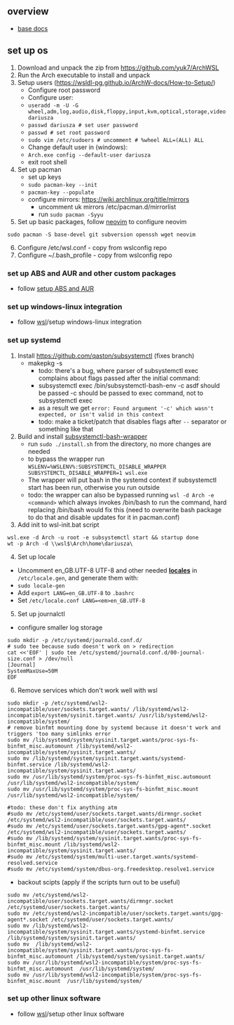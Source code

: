 ## overview

* [base docs](https://wsldl-pg.github.io/ArchW-docs/How-to-Setup/)

## set up os

1. Download and unpack the zip from <https://github.com/yuk7/ArchWSL>
2. Run the Arch executable to install and unpack
3. Setup users (https://wsldl-pg.github.io/ArchW-docs/How-to-Setup/)
     * Configure root password
     * Configure user: 
     * `useradd -m -U -G wheel,adm,log,audio,disk,floppy,input,kvm,optical,storage,video dariusza`
     * `passwd dariusza # set user password`
     * `passwd # set root password`
     * `sudo vim /etc/sudoers # uncomment # %wheel ALL=(ALL) ALL`
     * Change default user in (windows):
     * `Arch.exe config --default-user dariusza`
     * exit root shell
4. Set up pacman
    * set up keys
     * `sudo pacman-key --init`
     * `pacman-key --populate`
    * configure mirrors: <https://wiki.archlinux.org/title/mirrors>
        * uncomment uk mirrors /etc/pacman.d/mirrorlist
        * run `sudo pacman -Syyu`
5. Set up basic packages, follow [neovim](../tools/neovim.md) to configure neovim
```
sudo pacman -S base-devel git subversion openssh wget neovim
```
6. Configure /etc/wsl.conf - copy from wslconfig repo
7. Configure ~/.bash_profile - copy from wslconfig repo


### set up ABS and AUR and other custom packages

- follow [setup ABS and AUR](../linux/arch_custom_packages.md)

### set up windows-linux integration

- follow [wsl](./wsl.md)/setup windows-linux integration

### set up systemd

1. Install https://github.com/qaston/subsystemctl (fixes branch)
    * makepkg -s 
      * todo: there's a bug, where parser of subsystemctl exec complains about flags passed after the initial command:
      * subsystemctl exec /bin/subsystemctl-bash-env -c asdf should be passed -c should be passed to exec command, not to subsystemctl exec
      * as a result we get `error: Found argument '-c' which wasn't expected, or isn't valid in this context`
      * todo: make a ticket/patch that disables flags after `--` separator or something like that
2. Build and install [subsystemctl-bash-wrapper](https://github.com/QAston/wslconfig/tree/master/bin/subsystemctl-redir)
    * run `sudo ./install.sh` from the directory, no more changes are needed
    * to bypass the wrapper run `WSLENV=%WSLENV%:SUBSYSTEMCTL_DISABLE_WRAPPER SUBSYSTEMCTL_DISABLE_WRAPPER=1 wsl.exe`
    * The wrapper will put bash in the systemd context if subsystemctl start has been run, otherwise you run outside
    * todo: the wrapper can also be bypassed running `wsl -d Arch -e <command>` which always invokes /bin/bash to run the command, hard replacing /bin/bash would fix this (need to overwrite bash package to do that and disable updates for it in pacman.conf)
3. Add init to wsl-init.bat script
```
wsl.exe -d Arch -u root -e subsystemctl start && startup done
wt -p Arch -d \\wsl$\Arch\home\dariusza\
```
4. Set up locale
  * Uncomment en_GB.UTF-8 UTF-8 and other needed **[locales](https://wiki.archlinux.org/index.php/Locale)** in `/etc/locale.gen`, and generate them with:
  * `sudo locale-gen`
  * Add `export LANG=en_GB.UTF-8` to `.bashrc`
  * Set `/etc/locale.conf LANG=<em>en_GB.UTF-8`
5. Set up journalctl
  * configure smaller log storage
```
sudo mkdir -p /etc/systemd/journald.conf.d/
# sudo tee because sudo doesn't work on > redirection
cat <<'EOF' | sudo tee /etc/systemd/journald.conf.d/00-journal-size.conf > /dev/null
[Journal]
SystemMaxUse=50M
EOF
```
6. Remove services which don't work well with wsl
```
sudo mkdir -p /etc/systemd/wsl2-incompatible/user/sockets.target.wants/ /lib/systemd/wsl2-incompatible/system/sysinit.target.wants/ /usr/lib/systemd/wsl2-incompatible/system/
# remove binfmt mounting done by systemd because it doesn't work and triggers 'too many simlinks error
sudo mv /lib/systemd/system/sysinit.target.wants/proc-sys-fs-binfmt_misc.automount /lib/systemd/wsl2-incompatible/system/sysinit.target.wants/
sudo mv /lib/systemd/system/sysinit.target.wants/systemd-binfmt.service /lib/systemd/wsl2-incompatible/system/sysinit.target.wants/
sudo mv /usr/lib/systemd/system/proc-sys-fs-binfmt_misc.automount /usr/lib/systemd/wsl2-incompatible/system/
sudo mv /usr/lib/systemd/system/proc-sys-fs-binfmt_misc.mount /usr/lib/systemd/wsl2-incompatible/system/

#todo: these don't fix anything atm
#sudo mv /etc/systemd/user/sockets.target.wants/dirmngr.socket  /etc/systemd/wsl2-incompatible/user/sockets.target.wants/
#sudo mv /etc/systemd/user/sockets.target.wants/gpg-agent*.socket /etc/systemd/wsl2-incompatible/user/sockets.target.wants/
#sudo mv /lib/systemd/system/sysinit.target.wants/proc-sys-fs-binfmt_misc.mount /lib/systemd/wsl2-incompatible/system/sysinit.target.wants/
#sudo mv /etc/systemd/system/multi-user.target.wants/systemd-resolved.service
#sudo mv /etc/systemd/system/dbus-org.freedesktop.resolve1.service
```
- backout scipts (apply if the scripts turn out to be useful)
```
sudo mv /etc/systemd/wsl2-incompatible/user/sockets.target.wants/dirmngr.socket   /etc/systemd/user/sockets.target.wants/
sudo mv /etc/systemd/wsl2-incompatible/user/sockets.target.wants/gpg-agent*.socket /etc/systemd/user/sockets.target.wants/
sudo mv /lib/systemd/wsl2-incompatible/system/sysinit.target.wants/systemd-binfmt.service /lib/systemd/system/sysinit.target.wants/
sudo mv  /lib/systemd/wsl2-incompatible/system/sysinit.target.wants/proc-sys-fs-binfmt_misc.automount /lib/systemd/system/sysinit.target.wants/
sudo mv /usr/lib/systemd/wsl2-incompatible/system/proc-sys-fs-binfmt_misc.automount  /usr/lib/systemd/system/
sudo mv /usr/lib/systemd/wsl2-incompatible/system/proc-sys-fs-binfmt_misc.mount  /usr/lib/systemd/system/
```


### set up other linux software

- follow [wsl](./wsl.md)/setup other linux software
